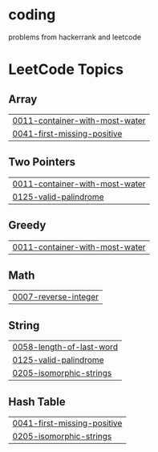 # coding
problems from hackerrank and leetcode

<!---LeetCode Topics Start-->
# LeetCode Topics
## Array
|  |
| ------- |
| [0011-container-with-most-water](https://github.com/vikram-17-code/coding/tree/master/0011-container-with-most-water) |
| [0041-first-missing-positive](https://github.com/vikram-17-code/coding/tree/master/0041-first-missing-positive) |
## Two Pointers
|  |
| ------- |
| [0011-container-with-most-water](https://github.com/vikram-17-code/coding/tree/master/0011-container-with-most-water) |
| [0125-valid-palindrome](https://github.com/vikram-17-code/coding/tree/master/0125-valid-palindrome) |
## Greedy
|  |
| ------- |
| [0011-container-with-most-water](https://github.com/vikram-17-code/coding/tree/master/0011-container-with-most-water) |
## Math
|  |
| ------- |
| [0007-reverse-integer](https://github.com/vikram-17-code/coding/tree/master/0007-reverse-integer) |
## String
|  |
| ------- |
| [0058-length-of-last-word](https://github.com/vikram-17-code/coding/tree/master/0058-length-of-last-word) |
| [0125-valid-palindrome](https://github.com/vikram-17-code/coding/tree/master/0125-valid-palindrome) |
| [0205-isomorphic-strings](https://github.com/vikram-17-code/coding/tree/master/0205-isomorphic-strings) |
## Hash Table
|  |
| ------- |
| [0041-first-missing-positive](https://github.com/vikram-17-code/coding/tree/master/0041-first-missing-positive) |
| [0205-isomorphic-strings](https://github.com/vikram-17-code/coding/tree/master/0205-isomorphic-strings) |
<!---LeetCode Topics End-->